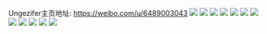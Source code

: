Ungezifer主页地址: https://weibo.com/u/6489003043 
![](https://wx4.sinaimg.cn/mw2000/00759c7ply1h8x9g0sndfj31c822ikjl.jpg) 
![](https://wx4.sinaimg.cn/mw2000/00759c7ply1h8x9g2at6dj31c92dsb29.jpg) 
![](https://wx4.sinaimg.cn/mw2000/00759c7ply1h8v5t3q6hsj30k00zkqdq.jpg) 
![](https://wx4.sinaimg.cn/mw2000/00759c7ply1h8v5t3hn43j30k00zk492.jpg) 
![](https://wx4.sinaimg.cn/mw2000/00759c7ply1h8v5t3y7dfj30k00zktj8.jpg) 
![](https://wx4.sinaimg.cn/mw2000/00759c7ply1h8omaa65f0j30zo256hdt.jpg) 
![](https://wx4.sinaimg.cn/mw2000/00759c7ply1h8g3c1c8bdj31c92dshdt.jpg) 
![](https://wx4.sinaimg.cn/mw2000/00759c7ply1h8g0p8hkdej31r03407wh.jpg) 
![](https://wx4.sinaimg.cn/mw2000/00759c7ply1h8euv41lp0j30t70dzwgd.jpg) 
![](https://wx4.sinaimg.cn/mw2000/00759c7ply1h8csa6m1c7j30zo256avb.jpg) 
![](https://wx4.sinaimg.cn/mw2000/00759c7ply1h8ar4ej3pyj30u01hcq8q.jpg) 
![](https://wx4.sinaimg.cn/mw2000/00759c7ply1h88eamgtdrj30tz1m2doi.jpg) 
